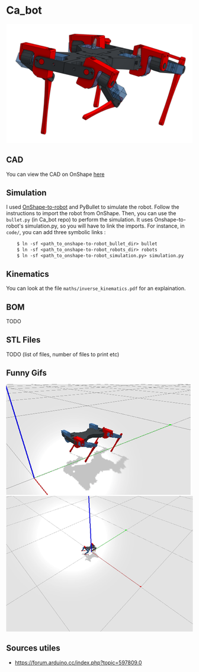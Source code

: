 # Ca_bot

![Ca_bot cao](CAO.png)

## CAD
You can view the CAD on OnShape [here](https://cad.onshape.com/documents/ce9bda5ae462e3fdef104bd6/w/3b8d4f6b6a3cb61aacb198cc/e/690f3e74afa6e9599cd381d0)

## Simulation

I used [OnShape-to-robot](https://github.com/Rhoban/onshape-to-robot) and PyBullet to simulate the robot. 
Follow the instructions to import the robot from OnShape. Then, you can use the `bullet.py` (in Ca_bot repo) to perform the simulation. It uses Onshape-to-robot's simulation.py, so you will have to link the imports. For instance, in `code/`, you can add three symbolic links : 

```
	$ ln -sf <path_to_onshape-to-robot_bullet_dir> bullet
	$ ln -sf <path_to_onshape-to-robot_robots_dir> robots
	$ ln -sf <path_to_onshape-to-robot_simulation.py> simulation.py
```


## Kinematics
You can look at the file `maths/inverse_kinematics.pdf` for an explaination.

## BOM
TODO

## STL Files
TODO (list of files, number of files to print etc)

## Funny Gifs
![There is supposed to be a cool gif here](ca_bot.gif)
![There is supposed to be a cool gif here](round_walk.gif)

## Sources utiles
- https://forum.arduino.cc/index.php?topic=597809.0




